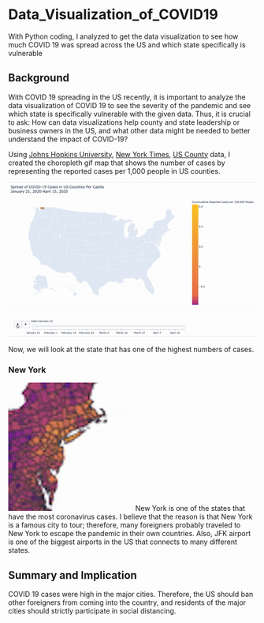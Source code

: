 # Data_Visualization_of_COVID19
With Python coding, I analyzed to get the data visualization to see how much COVID 19 was spread across the US and which state specifically is vulnerable

## Background
With COVID 19 spreading in the US recently, it is important to analyze the data visualization of COVID 19 to see the severity of the pandemic and see which state is specifically vulnerable with the given data. Thus, it is crucial to ask: How can data visualizations help county and state leadership or business owners in the US, and what other data might be needed to better understand the impact of COVID-19?

Using [Johns Hopkins University](https://github.com/CSSEGISandData/COVID-19/tree/master/csse_covid_19_data/csse_covid_19_daily_reports), [New York Times](https://github.com/nytimes/covid-19-data), [US County](https://raw.githubusercontent.com/plotly/datasets/master/geojson-counties-fips.json) data, I created the choropleth gif map that shows the number of cases by representing the reported cases per 1,000 people in US counties. 

![alt](https://github.com/ywonjun1021/Data_Visualization_of_COVID19/blob/master/choropleth.gif)

Now, we will look at the state that has one of the highest numbers of cases.

### New York
![alt](https://github.com/ywonjun1021/Data_Visualization_of_COVID19/blob/master/New%20York.png)
New York is one of the states that have the most coronavirus cases.
I believe that the reason is that New York is a famous city to tour; therefore, many foreigners probably traveled to New York to escape the pandemic in their own countries. 
Also, JFK airport is one of the biggest airports in the US that connects to many different states. 

## Summary and Implication
COVID 19 cases were high in the major cities. Therefore, the US should ban other foreigners from coming into the country, and residents of the major cities should strictly participate in social distancing. 

